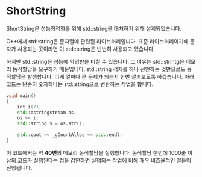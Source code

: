 # ShortString

ShortString은 성능최적화를 위해 std::string을 대처하기 위해 설계되었습니다.

C++에서 std::string은 문자열에 관련된 라이브러리입니다.
표준 라이브러리이기에 문자가 사용되는 곳이라면 이 std::string은 빈번히 사용되고 있습니다.

하지만 std::string은 성능에 악영향을 미칠 수 있습니다. 그 이유는 std::strintg은 메모리 동적할당을 요구하기 때문입니다. std::string 객체를 하나 선언하는 것만으로도 동적할당은 발생합니다. 이게 얼마나 큰 문제가 되는지 한번 살펴보도록 하겠습니다. 아래 코드는 단순히 숫자하나는 std::string으로 변환하는 작업을 합니다. 

```cpp
void main()
{
    int i(7);
    std::ostringstream os;
    os << i;
    std::string s = os.str();
 
    std::cout << _gCountAlloc << std::endl;
}
```

이 코드에서는 약 **40번**의 메모리 동적할당을 실행합니다. 동적할당 한번에 1000줄 이상의 코드가 실행된다는 점을 감안하면 실행되는 작업에 비해 매우 비효율적인 일들이 진행됩니다.
